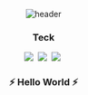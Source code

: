 <div align="center">

![header](https://capsule-render.vercel.app/api?type=waving&color=#50874d&height=300&section=header&text=Welcome!&fontColor=#50874d&fontSize=90)

<h3 align="center">Teck</h3>
<p align="center">
    <img src="https://img.shields.io/badge/python-3670A0?style=for-the-badge&logo=python&logoColor=ffdd54"/></a>&nbsp
    <img src="https://img.shields.io/badge/FastAPI-005571?style=for-the-badge&logo=fastapi"/></a>&nbsp
    <img src="https://img.shields.io/badge/DJANGO-REST-ff1709?style=for-the-badge&logo=django&logoColor=white&color=ff1709&labelColor=gray"/></a>&nbsp
</p>

<h3 align="center"> ⚡️ Hello World ⚡️ </h3>

</p>


<br>



</div>
